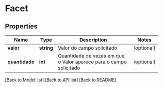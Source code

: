 # Facet

## Properties
Name | Type | Description | Notes
------------ | ------------- | ------------- | -------------
**valor** | **string** | Valor do campo solicitado | [optional] 
**quantidade** | **int** | Quantidade de vezes em que o Valor aparece para o campo solicitado | [optional] 

[[Back to Model list]](../README.md#documentation-for-models) [[Back to API list]](../README.md#documentation-for-api-endpoints) [[Back to README]](../README.md)


